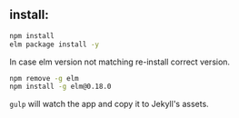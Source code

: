 ## install:
```bash
npm install
elm package install -y
```
In case elm version not matching re-install correct version.

```bash
npm remove -g elm
npm install -g elm@0.18.0
```

`gulp` will watch the app and copy it to Jekyll's assets.
